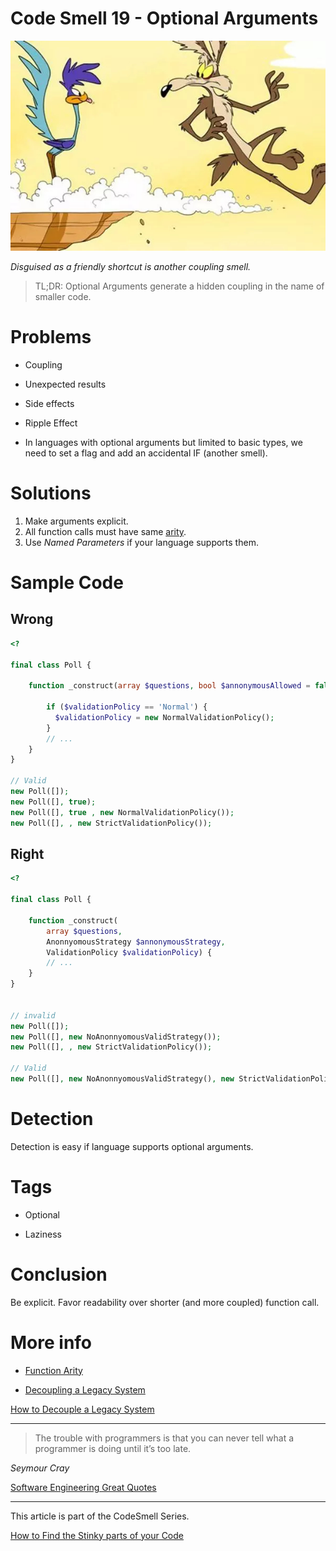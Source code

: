 # Code Smell 19 - Optional Arguments

![Code Smell 19 - Optional Arguments](xcoyoteP201.jpg)

*Disguised as a friendly shortcut is another coupling smell.*

> TL;DR: Optional Arguments generate a hidden coupling in the name of smaller code.

# Problems

-  Coupling

- Unexpected results

- Side effects

- Ripple Effect

- In languages with optional arguments but limited to basic types, we need to set a flag and add an accidental IF (another smell).

# Solutions

1.  Make arguments explicit.
2.  All function calls must have same [arity](https://en.wikipedia.org/wiki/Arity).
3. Use *Named Parameters* if your language supports them.
 
# Sample Code

## Wrong

[Gist Url]: # (https://gist.github.com/mcsee/66738047685e798a4e4008e291dcff70)
```php
<?

final class Poll {
    
    function _construct(array $questions, bool $annonymousAllowed = false, $validationPolicy = 'Normal') {
        
        if ($validationPolicy == 'Normal') {
          $validationPolicy = new NormalValidationPolicy();
        }
        // ...
    }
}

// Valid
new Poll([]);
new Poll([], true);
new Poll([], true , new NormalValidationPolicy());
new Poll([], , new StrictValidationPolicy());
```

## Right

[Gist Url]: # (https://gist.github.com/mcsee/559b802e5a6a0e1aa432e594fe5f28dc)
```php
<? 

final class Poll {
    
    function _construct(
        array $questions,
        AnonnyomousStrategy $annonymousStrategy,
        ValidationPolicy $validationPolicy) {
        // ...
    }
}


// invalid
new Poll([]);
new Poll([], new NoAnonnyomousValidStrategy());
new Poll([], , new StrictValidationPolicy());

// Valid
new Poll([], new NoAnonnyomousValidStrategy(), new StrictValidationPolicy());
```

# Detection

Detection is easy if language supports optional arguments.
 
# Tags

- Optional

- Laziness

# Conclusion

Be explicit. Favor readability over shorter (and more coupled) function call.
 
# More info

- [Function Arity](https://en.wikipedia.org/wiki/Arity)

- [Decoupling a Legacy System](../../Theory/How%20to%20Decouple%20a%20Legacy%20System/readme.md)

[How to Decouple a Legacy System](../../Theory/How%20to%20Decouple%20a%20Legacy%20System/readme.md)

* * *

>  The trouble with programmers is that you can never tell what a programmer is doing until it’s too late. 

_Seymour Cray_

[Software Engineering Great Quotes](../../Quotes/Software%20Engineering%20Great%20Quotes/readme.md)

* * *

This article is part of the CodeSmell Series.

[How to Find the Stinky parts of your Code](../../Code%20Smells/How%20to%20Find%20the%20Stinky%20parts%20of%20your%20Code/readme.md)
